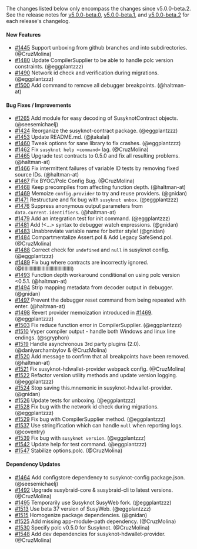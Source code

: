 The changes listed below only encompass the changes since v5.0.0-beta.2.  See the release notes for [v5.0.0-beta.0](https://github.com/susy-knotsuite/susyknot/releases/tag/v5.0.0-beta.0), [v5.0.0-beta.1](https://github.com/susy-knotsuite/susyknot/releases/tag/v5.0.0-beta.1), and [v5.0.0-beta.2](https://github.com/susy-knotsuite/susyknot/releases/tag/v5.0.0-beta.2) for each release's changelog.

#### New Features
+ [#1445](https://github.com/susy-knotsuite/susyknot/pull/1445) Support unboxing from github branches and into subdirectories. (@CruzMolina)
+ [#1480](https://github.com/susy-knotsuite/susyknot/pull/1480) Update CompilerSupplier to be able to handle polc version constraints. (@eggplantzzz)
+ [#1490](https://github.com/susy-knotsuite/susyknot/pull/1490) Network id check and verification during migrations. (@eggplantzzz)
+ [#1500](https://github.com/susy-knotsuite/susyknot/pull/1500) Add command to remove all debugger breakpoints. (@haltman-at)

#### Bug Fixes / Improvements
+ [#1265](https://github.com/susy-knotsuite/susyknot/pull/1265) Add module for easy decoding of SusyknotContract objects. (@seesemichaelj)
+ [#1424](https://github.com/susy-knotsuite/susyknot/pull/1424) Reorganize the susyknot-contract package. (@eggplantzzz)
+ [#1453](https://github.com/susy-knotsuite/susyknot/pull/1453) Update README.md. (@jtakalai)
+ [#1460](https://github.com/susy-knotsuite/susyknot/pull/1460) Tweak options for sane library to fix crashes. (@eggplantzzz)
+ [#1462](https://github.com/susy-knotsuite/susyknot/pull/1462) Fix `susyknot help <command>` lag. (@CruzMolina)
+ [#1465](https://github.com/susy-knotsuite/susyknot/pull/1465) Upgrade test contracts to 0.5.0 and fix all resulting problems. (@haltman-at)
+ [#1466](https://github.com/susy-knotsuite/susyknot/pull/1466) Fix intermittent failures of variable ID tests by removing fixed source IDs. (@haltman-at)
+ [#1467](https://github.com/susy-knotsuite/susyknot/pull/1467) Fix BYOC/Polc Config Bug. (@CruzMolina)
+ [#1468](https://github.com/susy-knotsuite/susyknot/pull/1468) Keep precompiles from affecting function depth. (@haltman-at)
+ [#1469](https://github.com/susy-knotsuite/susyknot/pull/1469) Memoize `config.provider` to try and reuse providers. (@gnidan)
+ [#1471](https://github.com/susy-knotsuite/susyknot/pull/1471) Restructure and fix bug with `susyknot unbox`. (@eggplantzzz)
+ [#1476](https://github.com/susy-knotsuite/susyknot/pull/1476) Suppress anonymous output parameters from `data.current.identifiers`. (@haltman-at)
+ [#1479](https://github.com/susy-knotsuite/susyknot/pull/1479) Add an integration test for init command. (@eggplantzzz)
+ [#1481](https://github.com/susy-knotsuite/susyknot/pull/1481) Add !<...> syntax to debugger watch expressions. (@gnidan)
+ [#1483](https://github.com/susy-knotsuite/susyknot/pull/1483) Unabbreviate variable name for better style! (@gnidan)
+ [#1484](https://github.com/susy-knotsuite/susyknot/pull/1484) Compartmentalize Assert.pol & Add Legacy SafeSend.pol. (@CruzMolina)
+ [#1488](https://github.com/susy-knotsuite/susyknot/pull/1488) Correct check for `undefined` and `null` in susyknot config. (@eggplantzzz)
+ [#1489](https://github.com/susy-knotsuite/susyknot/pull/1489) Fix bug where contracts are incorrectly ignored. (@IIIIllllIIIIllllIIIIllllIIIIllllIIIIll)
+ [#1493](https://github.com/susy-knotsuite/susyknot/pull/1493) Function depth workaround conditional on using polc version <0.5.1. (@haltman-at)
+ [#1494](https://github.com/susy-knotsuite/susyknot/pull/1494) Strip mapping metadata from decoder output in debugger. (@gnidan)
+ [#1497](https://github.com/susy-knotsuite/susyknot/pull/1497) Prevent the debugger reset command from being repeated with enter. (@haltman-at)
+ [#1498](https://github.com/susy-knotsuite/susyknot/pull/1498) Revert provider memoization introduced in [#1469](https://github.com/susy-knotsuite/susyknot/pull/1469). (@eggplantzzz)
+ [#1503](https://github.com/susy-knotsuite/susyknot/pull/1503) Fix reduce function error in CompilerSupplier. (@eggplantzzz)
+ [#1510](https://github.com/susy-knotsuite/susyknot/pull/1510) Vyper compiler output - handle both Windows and linux line endings. (@sgryphon)
+ [#1519](https://github.com/susy-knotsuite/susyknot/pull/1519) Handle asynchronous 3rd party plugins (2.0). (@daniyarchambylov & @CruzMolina)
+ [#1520](https://github.com/susy-knotsuite/susyknot/pull/1520) Add message to confirm that all breakpoints have been removed. (@haltman-at)
+ [#1521](https://github.com/susy-knotsuite/susyknot/pull/1521) Fix susyknot-hdwallet-provider webpack config. (@CruzMolina)
+ [#1522](https://github.com/susy-knotsuite/susyknot/pull/1522) Refactor version utility methods and update version logging. (@eggplantzzz)
+ [#1524](https://github.com/susy-knotsuite/susyknot/pull/1524) Stop saving this.mnemonic in susyknot-hdwallet-provider. (@gnidan)
+ [#1526](https://github.com/susy-knotsuite/susyknot/pull/1526) Update tests for unboxing. (@eggplantzzz)
+ [#1528](https://github.com/susy-knotsuite/susyknot/pull/1528) Fix bug with the network id check during migrations. (@eggplantzzz)
+ [#1529](https://github.com/susy-knotsuite/susyknot/pull/1529) Fix bug with CompilerSupplier method. (@eggplantzzz)
+ [#1537](https://github.com/susy-knotsuite/susyknot/pull/1537) Use stringification which can handle `null` when reporting logs. (@coventry)
+ [#1539](https://github.com/susy-knotsuite/susyknot/pull/1539) Fix bug with `susyknot version`. (@eggplantzzz)
+ [#1542](https://github.com/susy-knotsuite/susyknot/pull/1542) Update help for test command. (@eggplantzzz)
+ [#1547](https://github.com/susy-knotsuite/susyknot/pull/1547) Stabilize options.polc. (@CruzMolina)

#### Dependency Updates
+ [#1464](https://github.com/susy-knotsuite/susyknot/pull/1426) Add configstore dependency to susyknot-config package.json. (@seesemichaelj)
+ [#1492](https://github.com/susy-knotsuite/susyknot/pull/1492) Upgrade susybraid-core & susybraid-cli to latest versions. (@CruzMolina)
+ [#1495](https://github.com/susy-knotsuite/susyknot/pull/1495) Temporarily use Susyknot SusyWeb fork. (@eggplantzzz)
+ [#1513](https://github.com/susy-knotsuite/susyknot/pull/1513) Use beta 37 version of SusyWeb. (@eggplantzzz)
+ [#1515](https://github.com/susy-knotsuite/susyknot/pull/1515) Homogenize package dependencies. (@gnidan)
+ [#1525](https://github.com/susy-knotsuite/susyknot/pull/1525) Add missing app-module-path dependency. (@CruzMolina)
+ [#1530](https://github.com/susy-knotsuite/susyknot/pull/1530) Specify polc v0.5.0 for Susyknot. (@CruzMolina)
+ [#1548](https://github.com/susy-knotsuite/susyknot/pull/1548) Add dev dependencies for susyknot-hdwallet-provider. (@CruzMolina)
